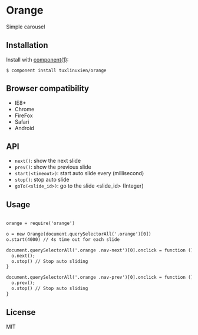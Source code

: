 # Orange

  Simple carousel

## Installation

  Install with [component(1)](http://component.io):

    $ component install tuxlinuxien/orange
    
    
## Browser compatibility

  - IE8+
  - Chrome
  - FireFox
  - Safari
  - Android

## API

  - `next()`: show the next slide
  - `prev()`: show the previous slide
  - `start(<timeout>)`: start auto slide every <timeout> (millisecond)
  - `stop()`: stop auto slide
  - `goTo(<slide_id>)`: go to the slide <slide_id> (Integer)

## Usage

```html

orange = require('orange')

o = new Orange(document.querySelectorAll('.orange')[0])
o.start(4000) // 4s time out for each slide

document.querySelectorAll('.orange .nav-next')[0].onclick = function () {
  o.next();
  o.stop() // Stop auto sliding
}

document.querySelectorAll('.orange .nav-prev')[0].onclick = function () {
  o.prev();
  o.stop() // Stop auto sliding
}

```
  

## License

  MIT
